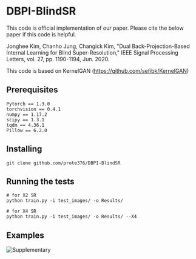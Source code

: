# DBPI-BlindSR
This code is official implementation of our paper. Please cite the below paper if this code is helpful.

Jonghee Kim, Chanho Jung, Changick Kim, "Dual Back-Projection-Based Internal Learning for Blind Super-Resolution," IEEE Signal Processing Letters, vol. 27, pp. 1190-1194, Jun. 2020.

This code is based on KernelGAN (https://github.com/sefibk/KernelGAN)

## Prerequisites
```
Pytorch == 1.3.0
torchvision == 0.4.1
numpy == 1.17.2
scipy == 1.3.1
tqdm == 4.36.1
Pillow == 6.2.0
```

## Installing
```
git clone github.com/prote376/DBPI-BlindSR
```

## Running the tests
```
# for X2 SR
python train.py -i test_images/ -o Results/

# for X4 SR
python train.py -i test_images/ -o Results/ --X4
```

## Examples
![Supplementary](https://user-images.githubusercontent.com/10805291/79537176-b0677a80-80bc-11ea-89cc-cad166e04eaa.jpg)
